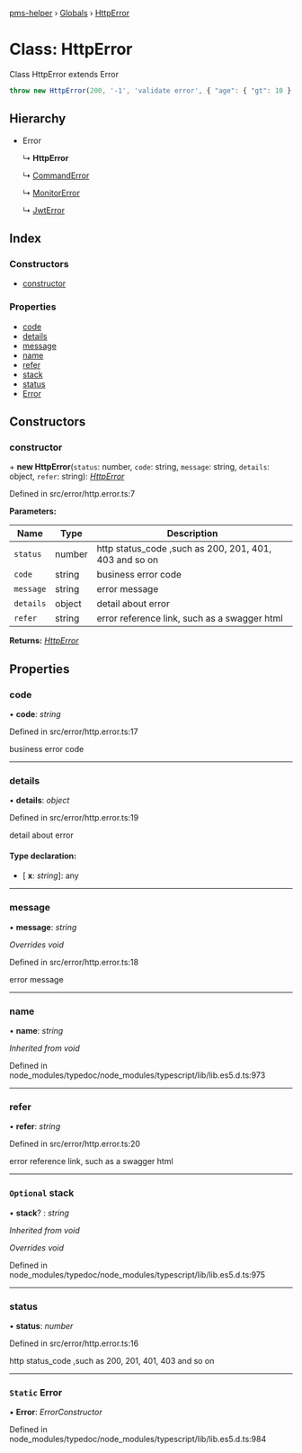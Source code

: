 [pms-helper](../README.md) › [Globals](../globals.md) › [HttpError](httperror.md)

# Class: HttpError

Class HttpError extends Error
```ts
throw new HttpError(200, '-1', 'validate error', { "age": { "gt": 10 } }, "http://localhost:3000/swagger");
```

## Hierarchy

* Error

  ↳ **HttpError**

  ↳ [CommandError](commanderror.md)

  ↳ [MonitorError](monitorerror.md)

  ↳ [JwtError](jwterror.md)

## Index

### Constructors

* [constructor](httperror.md#constructor)

### Properties

* [code](httperror.md#code)
* [details](httperror.md#details)
* [message](httperror.md#message)
* [name](httperror.md#name)
* [refer](httperror.md#refer)
* [stack](httperror.md#optional-stack)
* [status](httperror.md#status)
* [Error](httperror.md#static-error)

## Constructors

###  constructor

\+ **new HttpError**(`status`: number, `code`: string, `message`: string, `details`: object, `refer`: string): *[HttpError](httperror.md)*

Defined in src/error/http.error.ts:7

**Parameters:**

Name | Type | Description |
------ | ------ | ------ |
`status` | number | http status_code ,such as 200, 201, 401, 403 and so on |
`code` | string | business error code |
`message` | string | error message |
`details` | object | detail about error |
`refer` | string | error reference link, such as a swagger html  |

**Returns:** *[HttpError](httperror.md)*

## Properties

###  code

• **code**: *string*

Defined in src/error/http.error.ts:17

business error code

___

###  details

• **details**: *object*

Defined in src/error/http.error.ts:19

detail about error

#### Type declaration:

* \[ **x**: *string*\]: any

___

###  message

• **message**: *string*

*Overrides void*

Defined in src/error/http.error.ts:18

error message

___

###  name

• **name**: *string*

*Inherited from void*

Defined in node_modules/typedoc/node_modules/typescript/lib/lib.es5.d.ts:973

___

###  refer

• **refer**: *string*

Defined in src/error/http.error.ts:20

error reference link, such as a swagger html

___

### `Optional` stack

• **stack**? : *string*

*Inherited from void*

*Overrides void*

Defined in node_modules/typedoc/node_modules/typescript/lib/lib.es5.d.ts:975

___

###  status

• **status**: *number*

Defined in src/error/http.error.ts:16

http status_code ,such as 200, 201, 401, 403 and so on

___

### `Static` Error

▪ **Error**: *ErrorConstructor*

Defined in node_modules/typedoc/node_modules/typescript/lib/lib.es5.d.ts:984
